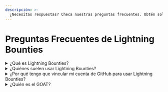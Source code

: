 ```yaml
---
descripción: >-
  ¿Necesitas respuestas? Checa nuestras preguntas frecuentes. Obtén soluciones rapidín y aprovecha al máximo nuestras Lightning Bounties.
---
```


# Preguntas Frecuentes de Lightning Bounties

<details>

<summary>¿Qué es Lightning Bounties?</summary>

Lightning Bounties es una plataforma de recompensas por encontrar bugs en Web3 que está hecha a la medida para la Red Lightning. Proporciona una plataforma para desarrolladores, investigadores y hackers éticos para descubrir y reportar bugs, vulnerabilidades, y problemas de seguridad dentro de las aplicaciones y protocolos de la Red Lightning.

Lightning Bounties ofrece una oportunidad para que la comunidad de Lightning aborde proactivamente posibles amenazas de seguridad y garantice la seguridad e integridad general de la red.

La plataforma facilita la divulgación responsable de vulnerabilidades y recompensa a las personas por sus esfuerzos en identificar y reportar problemas de seguridad, contribuyendo en última instancia a la mejora y estabilidad de la Red Lightning.

A través de Lightning Bounties, los participantes pueden colaborar para reforzar la seguridad del ecosistema Lightning, y contribuir a una red más segura y confiable para todos los usuarios.

</details>

<details>

<summary>¿Quiénes suelen usar Lightning Bounties?</summary>

Lightning Bounties atiende a dos grupos principales: <mark style="background-color:orange;">desarrolladores</mark> y <mark style="background-color:green;">organizaciones</mark>.

<mark style="background-color:orange;">**Los desarrolladores**</mark> pueden mostrar sus habilidades, ganar Bitcoin y contribuir al crecimiento de la tecnología web3.

<mark style="background-color:green;">**Las organizaciones**</mark> pueden recurrir a un grupo talentoso de desarrolladores para mejorar la calidad y seguridad de sus proyectos de software.

</details>

<details>

<summary>¿Por qué tengo que vincular mi cuenta de GitHub para usar Lightning Bounties?</summary>

Vincular tu cuenta de GitHub a Lightning Bounties es necesario por varias razones:

<img src="../../.gitbook/assets/image (1) (1) (1) (1) (1) (1).png" alt="" data-size="original">

**En resumen:** _Vincular tu cuenta de GitHub agiliza la caza de bugs, promueve la colaboración, y asegura una distribución adecuada de las recompensas._

</details>

<details>

<summary>¿Quién es el GOAT?</summary>

Satoshi, obviamente.

</details>